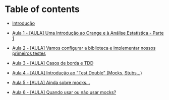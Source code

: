 # Table of contents

* [Introdução](<README.md>)

* [Aula 1 - [AULA] Uma Introdução ao Orange e à Análise Estatística - Parte 1](<aula_01.md>)
* [Aula 2 - [AULA] Vamos configurar a biblioteca e implementar nossos primeiros testes](<aula_2.md>)
* [Aula 3 - [AULA] Casos de borda e TDD](<aula_3.md>)
* [Aula 4 - [AULA] Introdução ao "Test Double" (Mocks, Stubs...)](<aula_4.md>)
* [Aula 5 - [AULA] Ainda sobre mocks...](<aula_5.md>)
* [Aula 6 - [AULA] Quando usar ou não usar mocks?](<aula_6.md>)
